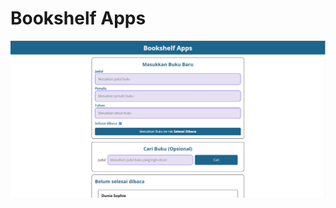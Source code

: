 # Bookshelf Apps
<p align="center">
  <img src="https://github.com/adyuta447/Front-End-Dev-Dicoding-Submission/blob/membuat-front-end-web-untuk-pemula/Screenshot.png" alt="srceenshot">
</p>
